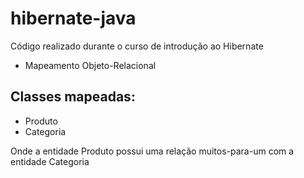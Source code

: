 # hibernate-java
Código realizado durante o curso de introdução ao Hibernate

- Mapeamento Objeto-Relacional

## Classes mapeadas:
- Produto
- Categoria

Onde a entidade Produto possui uma relação muitos-para-um com a entidade Categoria
